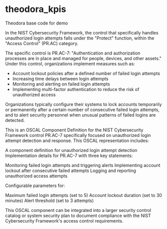 # theodora_kpis
Theodora base code for demo 

In the NIST Cybersecurity Framework, the control that specifically handles unauthorized login attempts falls under the "Protect" function, within the "Access Control" (PR.AC) category.

The specific control is PR.AC-7: "Authentication and authorization processes are in place and managed for people, devices, and other assets." Under this control, organizations implement measures such as:

- Account lockout policies after a defined number of failed login attempts
- Increasing time delays between login attempts
- Monitoring and alerting on failed login attempts
- Implementing multi-factor authentication to reduce the risk of unauthorized access

Organizations typically configure their systems to lock accounts temporarily or permanently after a certain number of consecutive failed login attempts, and to alert security personnel when unusual patterns of failed logins are detected.

This is an OSCAL Component Definition for the NIST Cybersecurity Framework control PR.AC-7 specifically focused on unauthorized login attempt detection and response.
This OSCAL representation includes:

A component definition for unauthorized login attempt detection
Implementation details for PR.AC-7 with three key statements:

Monitoring failed login attempts and triggering alerts
Implementing account lockout after consecutive failed attempts
Logging and reporting unauthorized access attempts


Configurable parameters for:

Maximum failed login attempts (set to 5)
Account lockout duration (set to 30 minutes)
Alert threshold (set to 3 attempts)



This OSCAL component can be integrated into a larger security control catalog or system security plan to document compliance with the NIST Cybersecurity Framework's access control requirements.
